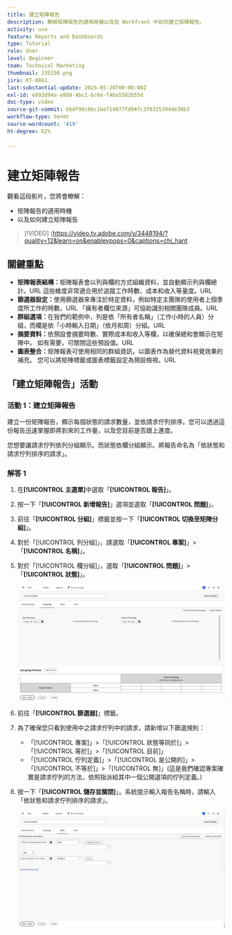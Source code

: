 ```yaml
---
title: 建立矩陣報告
description: 瞭解矩陣報告的適用時機以及在 Workfront 中如何建立矩陣報告。
activity: use
feature: Reports and Dashboards
type: Tutorial
role: User
level: Beginner
team: Technical Marketing
thumbnail: 335156.png
jira: KT-8861
last-substantial-update: 2025-05-20T00:00:00Z
exl-id: e893d94a-e808-4bc1-bc6e-f46a5582b55d
doc-type: video
source-git-commit: bbdf99c6bc1be714077fd94fc3f8325394de36b3
workflow-type: tm+mt
source-wordcount: '419'
ht-degree: 62%

---
```


# 建立矩陣報告

觀看這段影片，您將會瞭解：

* 矩陣報告的適用時機
* 以及如何建立矩陣報告

>[!VIDEO] (https://video.tv.adobe.com/v/3448194/?quality=12&learn=on&enablevpops=0&captions=chi_hant

## 關鍵重點

* **矩陣報表結構：**&#x200B;矩陣報表會以列與欄的方式組織資料，並自動顯示列與欄總計。&#x200B;URL 這些維度非常適合用於追蹤工作時數、成本和收入等量度。&#x200B;URL
* **篩選器設定：**&#x200B;使用篩選器來專注於特定資料，例如特定主團隊的使用者上個季度所工作的時數。&#x200B;URL 「擁有者欄位來源」可協助識別相關團隊成員。&#x200B;URL
* **群組選項：**&#x200B;在我們的範例中，列是依「所有者名稱」（工作小時的人員）分組，而欄是依「小時輸入日期」（依月和周）分組。&#x200B;URL
* **摘要資料：**&#x200B;依預設會摘要時數、實際成本和收入等欄，以確保總和會顯示在矩陣中。 如有需要，可關閉這些預設值。&#x200B;URL
* **圖表整合：**&#x200B;矩陣報表可使用相同的群組資訊，以圖表作為替代資料視覺效果的補充。 您可以將矩陣標籤或圖表標籤設定為預設檢視。&#x200B;URL

## 「建立矩陣報告」活動

### 活動 1：建立矩陣報告

建立一份矩陣報告，顯示每個狀態的請求數量，並依請求佇列排序。您可以透過這份報告迅速掌握即將到來的工作量，以及您目前是否跟上進度。

您想要讓請求佇列依列分組顯示。而狀態依欄分組顯示。將報告命名為「依狀態和請求佇列排序的請求」。

### 解答 1

1. 在&#x200B;**[!UICONTROL 主選單]**&#x200B;中選取「**[!UICONTROL 報告]**」。
1. 按一下「**[!UICONTROL 新增報告]**」選項並選取「**[!UICONTROL 問題]**」。
1. 前往「**[!UICONTROL 分組]**」標籤並按一下「**[!UICONTROL 切換至矩陣分組]**」。
1. 對於「[!UICONTROL 列分組]」，請選取「**[!UICONTROL 專案]**」>「**[!UICONTROL 名稱]**」。
1. 對於「[!UICONTROL 欄分組]」，選取「**[!UICONTROL 問題]**」>「**[!UICONTROL 狀態]**」。

   ![影像顯示建立新問題報告分組的畫面](assets/matrix-report-groupings.png)

1. 前往「**[!UICONTROL 篩選器]**」標籤。
1. 為了確保您只看到使用中之請求佇列中的請求，請新增以下篩選規則：

   * 「[!UICONTROL 專案]」>「[!UICONTROL 狀態等同於]」>「[!UICONTROL 等於]」>「[!UICONTROL 目前]」
   * 「[!UICONTROL 佇列定義]」>「[!UICONTROL 是公開的]」>「[!UICONTROL 不等於]」>「[!UICONTROL 無]」(這是我們確認專案確實是請求佇列的方法，依照指派給其中一個公開選項的佇列定義。)

1. 按一下「**[!UICONTROL 儲存並關閉]**」。系統提示輸入報告名稱時，請輸入「依狀態和請求佇列排序的請求」。

   ![影像顯示建立新問題報告篩選器的畫面](assets/matrix-report-filters.png)
